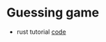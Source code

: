 # Guessing game
- rust tutorial [code](https://doc.rust-lang.org/book/ch02-00-guessing-game-tutorial.html)